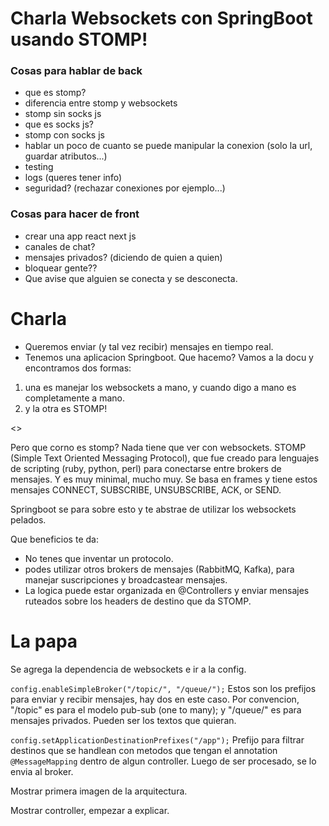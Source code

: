 # Charla Websockets con SpringBoot usando STOMP!

### Cosas para hablar de back
- que es stomp?
- diferencia entre stomp y websockets
- stomp sin socks js
- que es socks js?
- stomp con socks js
- hablar un poco de cuanto se puede manipular la conexion (solo la url, guardar atributos...)
- testing
- logs (queres tener info)
- seguridad? (rechazar conexiones por ejemplo...)


### Cosas para hacer de front
- crear una app react next js
- canales de chat?
- mensajes privados? (diciendo de quien a quien)
- bloquear gente??
- Que avise que alguien se conecta y se desconecta.




# Charla

* Queremos enviar (y tal vez recibir) mensajes en tiempo real.
* Tenemos una aplicacion Springboot.
Que hacemo? Vamos a la docu y encontramos dos formas:
1. una es manejar los websockets a mano, y cuando digo a mano es completamente a mano.
2. y la otra es STOMP!

<<Mostar la app como esta funcionando.>>

Pero que corno es stomp?
Nada tiene que ver con websockets.
STOMP (Simple Text Oriented Messaging Protocol), que fue creado para lenguajes de scripting (ruby, python, perl)
para conectarse entre brokers de mensajes. Y es muy minimal, mucho muy. Se basa en frames y tiene estos mensajes
CONNECT, SUBSCRIBE, UNSUBSCRIBE, ACK, or SEND.

Springboot se para sobre esto y te abstrae de utilizar los websockets pelados.

Que beneficios te da:
* No tenes que inventar un protocolo.
* podes utilizar otros brokers de mensajes (RabbitMQ, Kafka), para manejar suscripciones y broadcastear mensajes.
* La logica puede estar organizada en @Controllers y enviar mensajes ruteados sobre los headers de destino que da STOMP.


# La papa
Se agrega la dependencia de websockets e ir a la config.

`config.enableSimpleBroker("/topic/", "/queue/");`
Estos son los prefijos para enviar y recibir mensajes, hay dos en este caso. Por convencion, "/topic" es para 
el modelo pub-sub (one to many); y "/queue/" es para mensajes privados. Pueden ser los textos que quieran.

`config.setApplicationDestinationPrefixes("/app");`
Prefijo para filtrar destinos que se handlean con metodos que tengan el annotation `@MessageMapping` dentro de algun controller.
Luego de ser procesado, se lo envia al broker.

Mostrar primera imagen de la arquitectura.

Mostrar controller, empezar a explicar.




